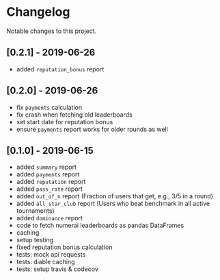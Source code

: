 # Changelog
Notable changes to this project.

## [0.2.1] - 2019-06-26
- added `reputation_bonus` report

## [0.2.0] - 2019-06-26
- fix `payments` calculation
- fix crash when fetching old leaderboards
- set start date for reputation bonus
- ensure `payments` report works for older rounds as well

## [0.1.0] - 2019-06-15
- added `summary` report
- added `payments` report
- added `reputation` report
- added `pass_rate` report
- added `out_of_n` report (Fraction of users that get, e.g., 3/5 in a round)
- added `all_star_club` report (Users who beat benchmark in all active tournaments)
- added `dominance` report
- code to fetch numerai leaderboards as pandas DataFrames
- caching
- setup testing
- fixed reputation bonus calculation
- tests: mock api requests
- tests: diable caching
- tests: setup travis & codecov
